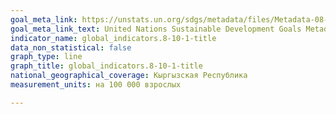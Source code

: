 ```yaml
---
goal_meta_link: https://unstats.un.org/sdgs/metadata/files/Metadata-08-10-01.pdf
goal_meta_link_text: United Nations Sustainable Development Goals Metadata (pdf 525kB)
indicator_name: global_indicators.8-10-1-title
data_non_statistical: false
graph_type: line
graph_title: global_indicators.8-10-1-title
national_geographical_coverage: Кыргызская Республика
measurement_units: на 100 000 взрослых

---
```

